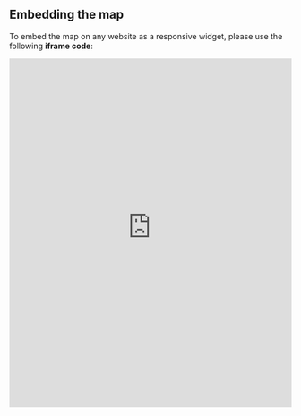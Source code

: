 ## Embedding the map

To embed the map on any website as a responsive widget, please use the following **iframe code**:

<iframe title="Euranet Map" aria-label="Map" id="euranet-map-future-skills" src="https://map-future-skills.vercel.app" scrolling="no" frameborder="0"style="width: 0; min-width: 100% !important; border: none;" height="624"></iframe><script type="text/javascript">window.addEventListener("message",e=>{if("https://map-future-skills.vercel.app"!==e.origin)return;let t=e.data;if(t.height){document.getElementById("euranet-map-future-skills").height=t.height+"px"}},!1)</script>